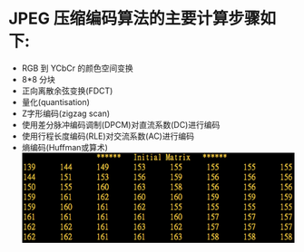 # JPEG 压缩编码算法的主要计算步骤如下:
* RGB 到 YCbCr 的颜色空间变换
* 8*8 分块
* 正向离散余弦变换(FDCT)
* 量化(quantisation)
* Z字形编码(zigzag scan)
* 使用差分脉冲编码调制(DPCM)对直流系数(DC)进行编码
* 使用行程长度编码(RLE)对交流系数(AC)进行编码
* 熵编码(Huffman或算术)
![源图像样本](init.png)
